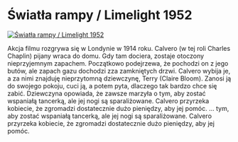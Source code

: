 Światła rampy / Limelight 1952 
=============
[![Światła rampy / Limelight 1952 ](http://vidos.pl/images/player.gif)](http://vidos.pl/wiatla-rampy-limelight-1952)

 Akcja filmu rozgrywa się w Londynie w 1914 roku. Calvero (w tej roli Charles Chaplin) pijany wraca do domu. Gdy tam dociera, zostaje otoczony nieprzyjemnym zapachem. Początkowo podejrzewa, że pochodzi on z jego butów, ale zapach gazu dochodzi zza zamkniętych drzwi. Calvero wybija je, a za nimi znajduję nieprzytomną dziewczynę, Terry (Claire Bloom). Zanosi ją do swojego pokoju, cuci ją, a potem pyta, dlaczego tak bardzo chce się zabić. Dziewczyna opowiada, że zawsze marzyła o tym, aby zostać wspaniałą tancerką, ale jej nogi są sparaliżowane. Calvero przyrzeka kobiecie, że zgromadzi dostatecznie dużo pieniędzy, aby jej pomóc.  ... tym, aby zostać wspaniałą tancerką, ale jej nogi są sparaliżowane. Calvero przyrzeka kobiecie, że zgromadzi dostatecznie dużo pieniędzy, aby jej pomóc.
